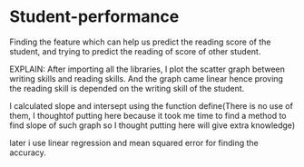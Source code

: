 # Student-performance
Finding the feature which can help us predict the reading score of the student, and trying to predict the reading of score of other student.




EXPLAIN:
After importing all the libraries, I plot the scatter graph between writing skills and reading skills. And the graph came linear hence proving the reading skill is depended on the writing skill of the student.

I calculated slope and intersept using the function define(There is no use of them, I thoughtof putting here because it took me time to find a method to find slope of such graph so I thought putting here will give extra knowledge)

later i use linear regression and mean squared error for finding the accuracy.
